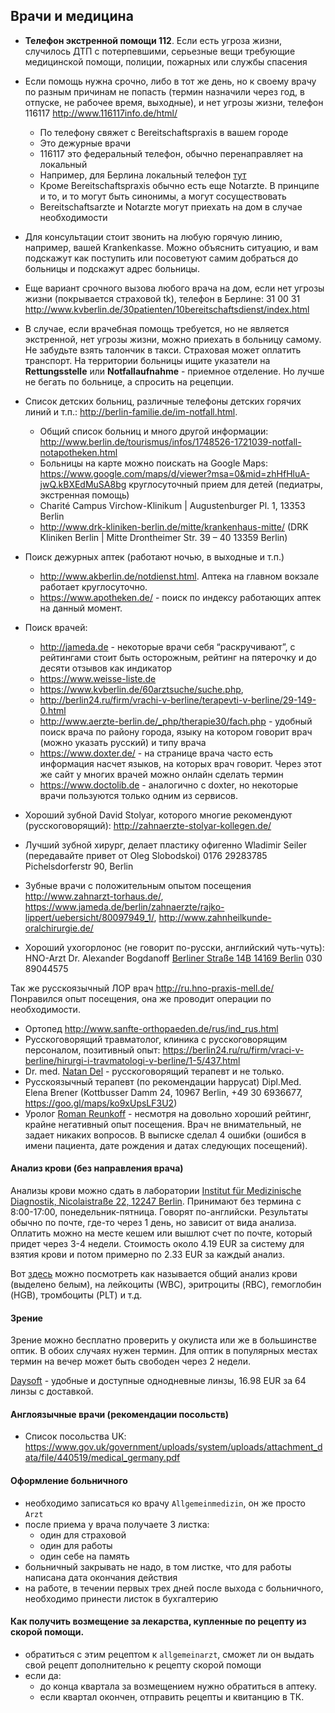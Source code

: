 ## Врачи и медицина
- **Телефон экстренной помощи 112**. Если есть угроза жизни, случилось ДТП с потерпевшими, серьезные вещи требующие медицинской помощи, полиции, пожарных или службы спасения
- Если помощь нужна срочно, либо в тот же день, но к своему врачу по разным причинам не попасть (термин назначили через год, в отпуске, не рабочее время, выходные), и нет угрозы жизни, телефон 116117 http://www.116117info.de/html/ 
  - По телефону свяжет с Bereitschaftspraxis в вашем городе
  - Это дежурные врачи
  - 116117 это федеральный телефон, обычно перенаправляет на локальный
  - Например, для Берлина локальный телефон [тут](https://www.kvberlin.de/30patienten/10bereitschaftsdienst/)
  - Кроме Bereitschaftspraxis обычно есть еще Notarzte. В принципе и то, и то могут быть синонимы, а могут сосуществовать
  - Bereitschaftsarzte и Notarzte могут приехать на дом в случае необходимости

- Для консультации стоит звонить на любую горячую линию, например, вашей Krankenkasse. Можно объяснить ситуацию, и вам подскажут как поступить или посоветуют самим добраться до больницы и подскажут адрес больницы.

- Еще вариант срочного вызова любого врача на дом, если нет угрозы жизни (покрывается страховой tk), телефон в Берлине: 31 00 31 http://www.kvberlin.de/30patienten/10bereitschaftsdienst/index.html

- В случае, если врачебная помощь требуется, но не является экстренной, нет угрозы жизни, можно приехать в больницу самому. Не забудьте взять талончик в такси. Страховая может оплатить транспорт. На территории больницы ищите указатели на **Rettungsstelle** или **Notfallaufnahme** - приемное отделение. Но лучше не бегать по больнице, а спросить на рецепции. 

- Список детских больниц, различные телефоны детских горячих линий и т.п.: http://berlin-familie.de/im-notfall.html. 
  - Общий список больниц и много другой информации: http://www.berlin.de/tourismus/infos/1748526-1721039-notfall-notapotheken.html
  - Больницы на карте можно поискать на Google Maps: https://www.google.com/maps/d/viewer?msa=0&mid=zhHfHluA-jwQ.kBXEdMuSA8bg круглосуточный прием для детей (педиатры, экстренная помощь) 
  - Charité Campus Virchow-Klinikum | Augustenburger Pl. 1, 13353 Berlin
  - http://www.drk-kliniken-berlin.de/mitte/krankenhaus-mitte/ (DRK Kliniken Berlin | Mitte Drontheimer Str. 39 – 40 13359 Berlin)

- Поиск дежурных аптек (работают ночью, в выходные и т.п.) 
  - http://www.akberlin.de/notdienst.html. Аптека на главном вокзале работает круглосуточно.
  - https://www.apotheken.de/ - поиск по индексу работающих аптек на данный момент.

- Поиск врачей: 
  - http://jameda.de - некоторые врачи себя “раскручивают”, с рейтингами стоит быть осторожным, рейтинг на пятерочку и до десяти отзывов как индикатор
  - https://www.weisse-liste.de
  - https://www.kvberlin.de/60arztsuche/suche.php,
  - http://berlin24.ru/firm/vrachi-v-berline/terapevti-v-berline/29-149-0.html
  - http://www.aerzte-berlin.de/_php/therapie30/fach.php - удобный поиск врача по району города, языку на котором говорит врач (можно указать русский) и типу врача
  - https://www.doxter.de/ - на странице врача часто есть информация насчет языков, на которых врач говорит. Через этот же сайт у многих врачей можно онлайн сделать термин
  - https://www.doctolib.de - аналогично с doxter, но некоторые врачи пользуются только одним из сервисов.

- Хороший зубной David Stolyar, которого многие рекомендуют (русскоговорящий): http://zahnaerzte-stolyar-kollegen.de/
- Лучший зубной хирург, делает пластику офигенно Wladimir Seiler (передавайте привет от Oleg Slobodskoi) 0176 29283785 Pichelsdorferstr 90, Berlin
- Зубные врачи с положительным опытом посещения http://www.zahnarzt-torhaus.de/, https://www.jameda.de/berlin/zahnaerzte/rajko-lippert/uebersicht/80097949_1/, http://www.zahnheilkunde-oralchirurgie.de/

- Хороший ухогорлонос (не говорит по-русски, английский чуть-чуть): 
HNO-Arzt Dr. Alexander Bogdanoff
[Berliner Straße 14B 14169 Berlin](https://www.google.com/maps/place/HNO-Arzt+Dr.+Alexander+Bogdanoff/data=!4m2!3m1!1s0x47a85a36b256758b:0x21307b2398120d1d?gl=DE&hl=ru)
030 89044575

Так же русскоязычный ЛОР врач http://ru.hno-praxis-mell.de/  Понравился опыт посещения, она же проводит операции по необходимости. 

- Ортопед http://www.sanfte-orthopaeden.de/rus/ind_rus.html
- Русскоговорящий травматолог, клиника с русскоговорящим персоналом, позитивный опыт: https://berlin24.ru/ru/firm/vraci-v-berline/hirurgi-i-travmatologi-v-berline/1-5/437.html
- Dr. med. [Natan Del](https://www.jameda.de/berlin/aerzte/innere-allgemeinmediziner/dr-natan-del/uebersicht/80103219_1/) - русскоговорящий терапевт и не только.
- Русскоязычный терапевт (по рекомендации happycat) Dipl.Med. Elena Brener (Kottbusser Damm 24, 10967 Berlin, +49 30 6936677, https://goo.gl/maps/ko9xUpsLF3U2)
- Уролог [Roman Reunkoff](https://www.jameda.de/berlin/aerzte/urologen/roman-reunkoff/uebersicht/81294534_1/) - несмотря на довольно хороший рейтинг, крайне негативный опыт посещения. Врач не внимательный, не задает никаких вопросов. В выписке сделал 4 ошибки (ошибся в имени пациента, дате рождения и датах следующих посещений).   

#### Анализ крови (без направления врача)
Анализы крови можно сдать в лаборатории [Institut für Medizinische Diagnostik, Nicolaistraße 22, 12247 Berlin](https://www.google.de/maps/place/Institut+f%C3%BCr+Medizinische+Diagnostik+MVZ+GbR/@52.44373,13.3327727,17z/data=!3m1!4b1!4m5!3m4!1s0x47a85a94df42fe15:0x69b4104e7532655e!8m2!3d52.44373!4d13.33394). Принимают без термина с 8:00-17:00, понедельник-пятница. Говорят по-английски. Результаты обычно по почте, где-то через 1 день, но зависит от вида анализа. Оплатить можно на месте кешем или вышлют счет по почте, который придет через 3-4 недели. Стоимость около 4.19 EUR за систему для взятия крови и потом примерно по 2.33 EUR за каждый анализ.

Вот [здесь](files/general_blood_test.jpeg) можно посмотреть как называется общий анализ крови (выделено белым), на лейкоциты (WBC), эритроциты (RBC), гемоглобин (HGB), тромбоциты (PLT) и т.д.

#### Зрение
Зрение можно бесплатно проверить у окулиста или же в большинстве оптик. В обоих случаях нужен термин. Для оптик в популярных местах термин на вечер может быть свободен через 2 недели.

[Daysoft](https://www.daysoft.com/) - удобные и доступные однодневные линзы, 16.98 EUR за 64 линзы с доставкой.  


#### Англоязычные врачи (рекомендации посольств)
  - Список посольства UK: https://www.gov.uk/government/uploads/system/uploads/attachment_data/file/440519/medical_germany.pdf

#### Оформление больничного
  - необходимо записаться ко врачу `Allgemeinmedizin`, он же просто `Arzt`
  - после приема у врача получаете 3 листка:
    - один для страховой
    - один для работы
    - один себе на память
  - больничный закрывать не надо, в том листке, что для работы написана дата окончания действия
  - на работе, в течении первых трех дней после выхода с больничного, необходимо принести листок в бухгалтерию
  
#### Как получить возмещение за лекарства, купленные по рецепту из скорой помощи.
  - обратиться с этим рецептом к `allgemeinarzt`, сможет ли он выдать свой рецепт дополнительно к рецепту скорой помощи
  - если да:
    - до конца квартала за возмещением нужно обратиться в аптеку. 
    - если квартал окончен, отправить рецепты и квитанцию в ТК.
  
